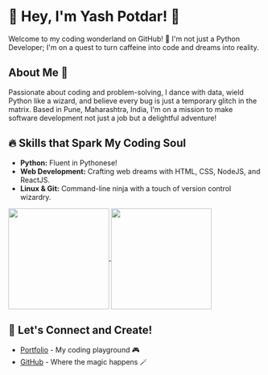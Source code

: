# 👋 Hey, I'm Yash Potdar! 🚀

Welcome to my coding wonderland on GitHub! 🌟 I'm not just a Python Developer; I'm on a quest to turn caffeine into code and dreams into reality.

## About Me 🚀

Passionate about coding and problem-solving, I dance with data, wield Python like a wizard, and believe every bug is just a temporary glitch in the matrix. Based in Pune, Maharashtra, India, I'm on a mission to make software development not just a job but a delightful adventure!

## 🔥 Skills that Spark My Coding Soul

- **Python:** Fluent in Pythonese!
- **Web Development:** Crafting web dreams with HTML, CSS, NodeJS, and ReactJS.
- **Linux & Git:** Command-line ninja with a touch of version control wizardry.
<a href="https://github.com/yashpotdar-py/github-readme-stats">
  <img height=200 align="center" src="https://github-readme-stats.vercel.app/api?username=yashpotdar-py" />
</a>
<a href="https://github.com/yashpotdar-py/convoychat">
  <img height=200 align="center" src="https://github-readme-stats.vercel.app/api/top-langs?username=yashpotdar-py&layout=compact&langs_count=8&card_width=320" />
</a>

## 🚀 Let's Connect and Create!

- [Portfolio](https://yashpotdar.netlify.app/) - My coding playground 🎮
- [GitHub](https://github.com/yashpotdar-py) - Where the magic happens 🪄
